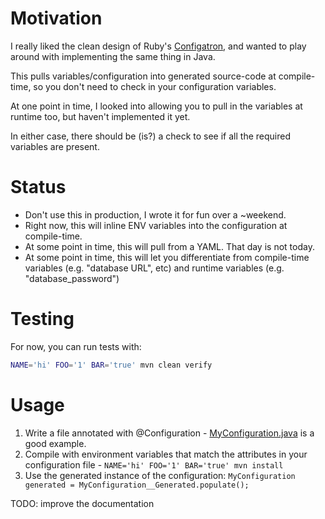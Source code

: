 # Motivation

I really liked the clean design of Ruby's [Configatron](https://github.com/markbates/configatron), and wanted to play around with implementing the same thing in Java.

This pulls variables/configuration into generated source-code at compile-time, so you don't need to check in your configuration variables.

At one point in time, I looked into allowing you to pull in the variables at runtime too, but haven't implemented it yet.

In either case, there should be (is?) a check to see if all the required variables are present.

# Status

- Don't use this in production, I wrote it for fun over a ~weekend.
- Right now, this will inline ENV variables into the configuration at compile-time.
- At some point in time, this will pull from a YAML. That day is not today.
- At some point in time, this will let you differentiate from compile-time variables (e.g. "database URL", etc) and runtime variables (e.g. "database_password")

# Testing

For now, you can run tests with:

```bash
NAME='hi' FOO='1' BAR='true' mvn clean verify
```

# Usage

1. Write a file annotated with @Configuration - [MyConfiguration.java](https://github.com/shalecraig/configur8r/blob/master/sample/src/main/java/com/shale/sample/MyConfiguration.java) is a good example.
2. Compile with environment variables that match the attributes in your configuration file - `NAME='hi' FOO='1' BAR='true' mvn install`
3. Use the generated instance of the configuration: `MyConfiguration generated = MyConfiguration__Generated.populate();`

TODO: improve the documentation
